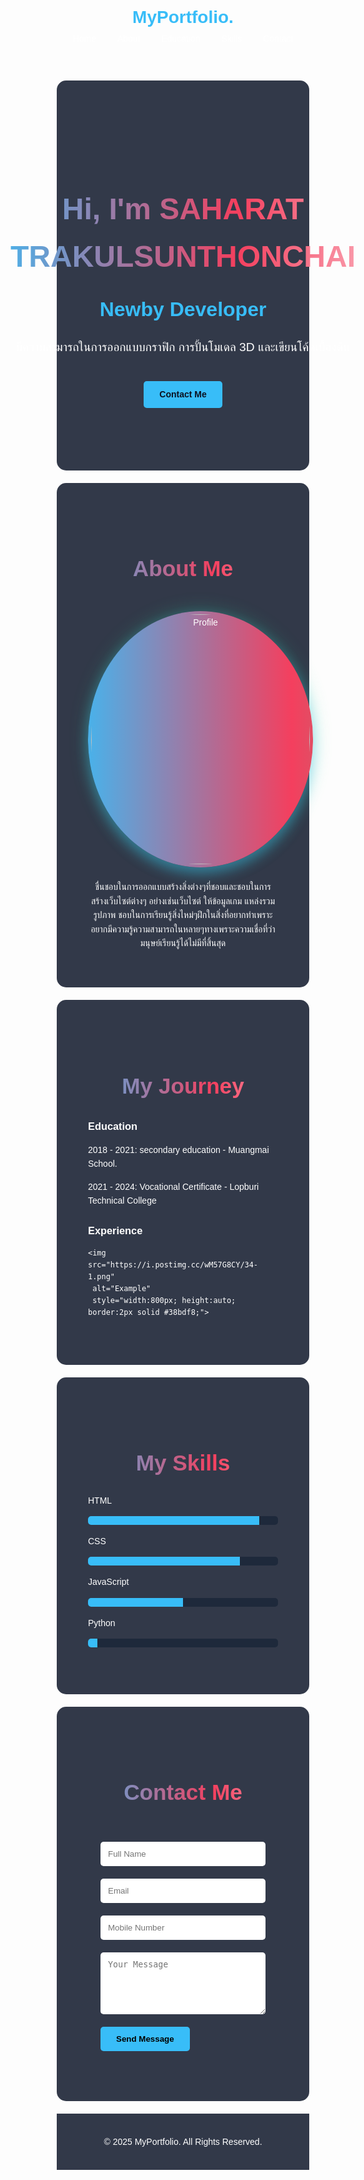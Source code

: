 <!DOCTYPE html>
<html lang="en">
<head>
  <meta charset="UTF-8">
  <meta name="viewport" content="width=device-width, initial-scale=1.0">
  <style>
    /* รีเซ็ต */
    * { margin: 0; padding: 0; box-sizing: border-box; }
    body {
      font-family: Arial, sans-serif;
      background: url("https://i.postimg.cc/tRLGqYHz/ae7cd05d9438e3a42f955718affa1c9b.gif") no-repeat center center fixed;
      background-size: cover;
      color: #fff;
      line-height: 1.6;
      position: relative;
    }

    /* Navbar */
    header {
      display: flex;
      justify-content: space-between;
      align-items: center;
      padding: 20px 50px;
      background: rgba(15, 23, 42, 0.85);
      flex-wrap: wrap;
    }
    header h1 { 
      color: #38bdf8; 
    }
    nav a {
      margin: 0 15px;
      color: #fff;
      text-decoration: none;
    }
    nav a:hover { color: #38bdf8; }

    /* Hero */
    .hero {
      display: flex;
      justify-content: center;
      align-items: center;
      padding: 100px 50px;
      flex-wrap: wrap;
      text-align: center;
    }
    .hero-text h2 {
      font-size: 3rem;
    }
    .hero-text h3 {
      font-size: 2rem; 
      color: #38bdf8;
      margin: 10px 0;
    }
    .hero-text p {
      font-size: 1.2rem;
    }
    .btn {
      display: inline-block;
      margin-top: 20px;
      padding: 10px 25px;
      background: #38bdf8;
      color: #0b1120;
      border-radius: 5px;
      text-decoration: none;
      font-weight: bold;
    }
    .btn:hover { background: #0ea5e9; }

    /* Section */
    section {
      padding: 60px 50px;
      background: rgba(15, 23, 42, 0.85);
      margin: 20px auto;
      border-radius: 15px;
      max-width: 900px;
    }

    /* หัวข้อ h2 gradient วิ่งเต็มตัว */
    section h2 {
      position: relative;
      margin-bottom: 20px;
      text-align: center;
      font-size: 2.2rem;

      background: linear-gradient(90deg, #38bdf8, #f43f5e, #fff, #34d399, #38bdf8);
      background-size: 300% 100%;
      -webkit-background-clip: text;
      -webkit-text-fill-color: transparent;

      animation: animateGradient 5s linear infinite;
      text-shadow: none;
    }

    @keyframes animateGradient {
      0% { background-position: 0% 50%; }
      50% { background-position: 100% 50%; }
      100% { background-position: 0% 50%; }
    }

    /* เส้น gradient เฉียง */
    section h2::after {
      content: "";
      position: absolute;
      left: 0;
      bottom: -8px;
      width: 100%;
      height: 8px;
      background: linear-gradient(120deg, #38bdf8, #f43f5e, #fff, #34d399, #38bdf8);
      transform: skewX(-20deg);
      border-radius: 4px;
      z-index: -1;
      background-size: 300% 100%;
      animation: animateGradient 5s linear infinite;
    }

    /* Profile รูปสมัยใหม่ */
    .profile-wrapper {
      position: relative;
      display: inline-block;
      border-radius: 50%;
      padding: 5px;
      background: linear-gradient(90deg, #38bdf8, #f43f5e, #34d399, #38bdf8);
      background-size: 300% 300%;
      animation: gradientBorder 5s linear infinite;
      box-shadow: 0 10px 20px rgba(56,189,248,0.4), 0 0 30px rgba(52,211,153,0.3);
      transition: transform 0.3s ease, box-shadow 0.3s ease;
      margin: 20px 0;
    }
    .profile-wrapper img {
      border-radius: 50%;
      display: block;
      width: 350px;
      height: 400px;
      object-fit: cover;
      transition: transform 0.3s ease;
    }
    .profile-wrapper:hover {
      transform: scale(1.05);
      box-shadow: 0 15px 25px rgba(56,189,248,0.6), 0 0 40px rgba(52,211,153,0.5);
    }

    @keyframes gradientBorder {
      0% { background-position: 0% 50%; }
      50% { background-position: 100% 50%; }
      100% { background-position: 0% 50%; }
    }

    /* Skills Bar */
    .skill { margin: 15px 0; }
    .bar {
      width: 100%;
      background: #1e293b;
      border-radius: 5px;
      overflow: hidden;
    }
    .bar-fill {
      height: 14px;
      background: #38bdf8;
    }

    /* Contact Form */
    form input, form textarea {
      width: 100%;
      margin: 10px 0;
      padding: 12px;
      border: none;
      border-radius: 5px;
    }
    form button {
      padding: 12px 25px;
      background: #38bdf8;
      border: none;
      border-radius: 5px;
      cursor: pointer;
      font-weight: bold;
      margin-top: 10px;
    }
    form button:hover { background: #0ea5e9; }

    /* Footer */
    footer {
      text-align: center;
      padding: 20px;
      background: rgba(15, 23, 42, 0.85);
    }

    /* Responsive */
    @media (max-width: 768px) {
      header { flex-direction: column; text-align: center; padding: 15px; }
      nav { margin-top: 10px; }
      nav a { display: block; margin: 8px 0; }
      .hero-text h2 { font-size: 2rem; }
      .hero-text h3 { font-size: 1.4rem; }
      .hero-text p { font-size: 1rem; }
      section { padding: 30px 20px; }
      .profile-wrapper img { width: 200px; height: 200px; }
    }

    .big-form {
      font-size: 18px;
      padding: 20px;
    }
  </style>
</head>
<body>
  <!-- Navbar -->
  <header>
    <h1>MyPortfolio.</h1>
    <nav>
      <a href="#home">Home</a>
      <a href="#about">About</a>
      <a href="#journey">Education</a>
      <a href="#skills">Skills</a>
      <a href="#contact">Contact</a>
    </nav>
  </header>

  <!-- Hero -->
  <section class="hero" id="home">
    <div class="hero-text">
      <h2>Hi, I'm SAHARAT TRAKULSUNTHONCHAI</h2>
      <h3 style="font-size:2rem; color:#38bdf8; margin:10px 0;">Newby Developer</h3>
      <p>มีความสามารถในการออกแบบกราฟิก การปั้นโมเดล 3D และเขียนโค้ดเบื้องต้น</p>
      <a href="#contact" class="btn">Contact Me</a>
    </div>
  </section>

  <!-- About -->
  <section id="about">
    <h2>About Me</h2>
    <div style="text-align:center;">
      <div class="profile-wrapper">
        <img src="https://i.postimg.cc/KzJD8KVv/image.png" alt="Profile">
      </div>
    </div>
    <p style="text-align:center; max-width:700px; margin:auto;"> ชื่นชอบในการออกแบบสร้างสิ่งต่างๆที่ชอบและชอบในการสร้างเว็บไซต์ต่างๆ อย่างเช่นเว็บไซต์ ให้ข้อมูลเกม แหล่งรวมรูปภาพ ชอบในการเรียนรู้สิ่งไหม่ๆฝึกในสิ่งที่อยากทำเพราะอยากมีความรู้ความสามารถในหลายๆทางเพราะความเชื่อที่ว่ามนุษย์เรียนรู้ได้ไม่มีที่สิ้นสุด</p>
  </section>

  <!-- Journey -->
  <section id="journey">
    <h2>My Journey</h2>
    <h3>Education</h3>
    <p>2018 - 2021: secondary education - Muangmai School.</p>
    <p>2021 - 2024: Vocational Certificate -  Lopburi Technical College </p>
    <h3>Experience</h3>
    
    <img src="https://i.postimg.cc/wM57G8CY/34-1.png" 
     alt="Example" 
     style="width:800px; height:auto; border:2px solid #38bdf8;">
  </section>

  <!-- Skills -->
  <section id="skills">
    <h2>My Skills</h2>
    <div class="skill">
      <p>HTML</p>
      <div class="bar"><div class="bar-fill" style="width:90%"></div></div>
    </div>
    <div class="skill">
      <p>CSS</p>
      <div class="bar"><div class="bar-fill" style="width:80%"></div></div>
    </div>
    <div class="skill">
      <p>JavaScript</p>
      <div class="bar"><div class="bar-fill" style="width:50%"></div></div>
    </div>
    <div class="skill">
      <p>Python</p>
      <div class="bar"><div class="bar-fill" style="width:5%"></div></div>
    </div>
  </section>

  <!-- Contact -->
  <section id="contact">
    <h2>Contact Me</h2>
    <form class="big-form">
      <input type="text" placeholder="Full Name" required>
      <input type="email" placeholder="Email" required>
      <input type="tel" placeholder="Mobile Number">
      <textarea rows="5" placeholder="Your Message"></textarea>
      <button type="submit">Send Message</button>
    </form>
  </section>

  <footer>
    <p>© 2025 MyPortfolio. All Rights Reserved.</p>
  </footer>
</body>
</html>
